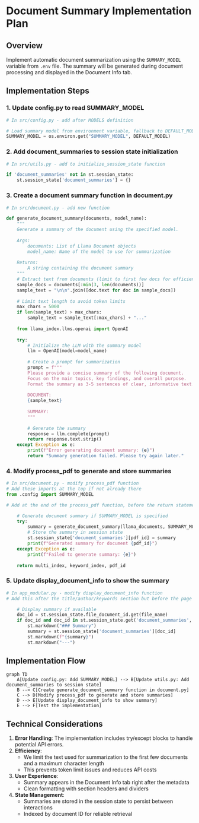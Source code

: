 # Document Summary Implementation Plan

## Overview
Implement automatic document summarization using the `SUMMARY_MODEL` variable from `.env` file. The summary will be generated during document processing and displayed in the Document Info tab.

## Implementation Steps

### 1. Update config.py to read SUMMARY_MODEL

```python
# In src/config.py - add after MODELS definition

# Load summary model from environment variable, fallback to DEFAULT_MODEL
SUMMARY_MODEL = os.environ.get("SUMMARY_MODEL", DEFAULT_MODEL)
```

### 2. Add document_summaries to session state initialization

```python
# In src/utils.py - add to initialize_session_state function

if 'document_summaries' not in st.session_state:
    st.session_state['document_summaries'] = {}
```

### 3. Create a document summary function in document.py

```python
# In src/document.py - add new function

def generate_document_summary(documents, model_name):
    """
    Generate a summary of the document using the specified model.
    
    Args:
        documents: List of Llama Document objects
        model_name: Name of the model to use for summarization
        
    Returns:
        A string containing the document summary
    """
    # Extract text from documents (limit to first few docs for efficiency)
    sample_docs = documents[:min(3, len(documents))]
    sample_text = "\n\n".join([doc.text for doc in sample_docs])
    
    # Limit text length to avoid token limits
    max_chars = 5000
    if len(sample_text) > max_chars:
        sample_text = sample_text[:max_chars] + "..."
    
    from llama_index.llms.openai import OpenAI
    
    try:
        # Initialize the LLM with the summary model
        llm = OpenAI(model=model_name)
        
        # Create a prompt for summarization
        prompt = f"""
        Please provide a concise summary of the following document.
        Focus on the main topics, key findings, and overall purpose.
        Format the summary as 3-5 sentences of clear, informative text.
        
        DOCUMENT:
        {sample_text}
        
        SUMMARY:
        """
        
        # Generate the summary
        response = llm.complete(prompt)
        return response.text.strip()
    except Exception as e:
        print(f"Error generating document summary: {e}")
        return "Summary generation failed. Please try again later."
```

### 4. Modify process_pdf to generate and store summaries

```python
# In src/document.py - modify process_pdf function
# Add these imports at the top if not already there
from .config import SUMMARY_MODEL

# Add at the end of the process_pdf function, before the return statement:

    # Generate document summary if SUMMARY_MODEL is specified
    try:
        summary = generate_document_summary(llama_documents, SUMMARY_MODEL)
        # Store the summary in session state
        st.session_state['document_summaries'][pdf_id] = summary
        print(f"Generated summary for document {pdf_id}")
    except Exception as e:
        print(f"Failed to generate summary: {e}")
    
    return multi_index, keyword_index, pdf_id
```

### 5. Update display_document_info to show the summary

```python
# In app_modular.py - modify display_document_info function
# Add this after the title/author/keywords section but before the page count:

    # Display summary if available
    doc_id = st.session_state.file_document_id.get(file_name)
    if doc_id and doc_id in st.session_state.get('document_summaries', {}):
        st.markdown("### Summary")
        summary = st.session_state['document_summaries'][doc_id]
        st.markdown(f"{summary}")
        st.markdown("---")
```

## Implementation Flow

```mermaid
graph TD
    A[Update config.py: Add SUMMARY_MODEL] --> B[Update utils.py: Add document_summaries to session state]
    B --> C[Create generate_document_summary function in document.py]
    C --> D[Modify process_pdf to generate and store summaries]
    D --> E[Update display_document_info to show summary]
    E --> F[Test the implementation]
```

## Technical Considerations

1. **Error Handling**: The implementation includes try/except blocks to handle potential API errors.
2. **Efficiency**: 
   - We limit the text used for summarization to the first few documents and a maximum character length
   - This prevents token limit issues and reduces API costs
3. **User Experience**: 
   - Summary appears in the Document Info tab right after the metadata
   - Clean formatting with section headers and dividers
4. **State Management**: 
   - Summaries are stored in the session state to persist between interactions
   - Indexed by document ID for reliable retrieval